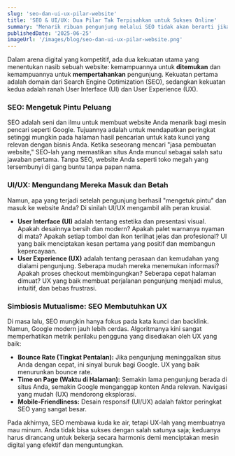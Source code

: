 ```yaml
---
slug: 'seo-dan-ui-ux-pilar-website'
title: 'SEO & UI/UX: Dua Pilar Tak Terpisahkan untuk Sukses Online'
summary: 'Menarik ribuan pengunjung melalui SEO tidak akan berarti jika mereka langsung pergi karena frustrasi. Pelajari bagaimana sinergi antara SEO dan UI/UX menjadi penentu kemenangan.'
publishedDate: '2025-06-25'
imageUrl: '/images/blog/seo-dan-ui-ux-pilar-website.png'
---
```


Dalam arena digital yang kompetitif, ada dua kekuatan utama yang menentukan nasib sebuah website: kemampuannya untuk **ditemukan** dan kemampuannya untuk **mempertahankan** pengunjung. Kekuatan pertama adalah domain dari Search Engine Optimization (SEO), sedangkan kekuatan kedua adalah ranah User Interface (UI) dan User Experience (UX).

### SEO: Mengetuk Pintu Peluang

SEO adalah seni dan ilmu untuk membuat website Anda menarik bagi mesin pencari seperti Google. Tujuannya adalah untuk mendapatkan peringkat setinggi mungkin pada halaman hasil pencarian untuk kata kunci yang relevan dengan bisnis Anda. Ketika seseorang mencari "jasa pembuatan website," SEO-lah yang memastikan situs Anda muncul sebagai salah satu jawaban pertama. Tanpa SEO, website Anda seperti toko megah yang tersembunyi di gang buntu tanpa papan nama.

### UI/UX: Mengundang Mereka Masuk dan Betah

Namun, apa yang terjadi setelah pengunjung berhasil "mengetuk pintu" dan masuk ke website Anda? Di sinilah UI/UX mengambil alih peran krusial.

* **User Interface (UI)** adalah tentang estetika dan presentasi visual. Apakah desainnya bersih dan modern? Apakah palet warnanya nyaman di mata? Apakah setiap tombol dan ikon terlihat jelas dan profesional? UI yang baik menciptakan kesan pertama yang positif dan membangun kepercayaan.
* **User Experience (UX)** adalah tentang perasaan dan kemudahan yang dialami pengunjung. Seberapa mudah mereka menemukan informasi? Apakah proses checkout membingungkan? Seberapa cepat halaman dimuat? UX yang baik membuat perjalanan pengunjung menjadi mulus, intuitif, dan bebas frustrasi.

### Simbiosis Mutualisme: SEO Membutuhkan UX

Di masa lalu, SEO mungkin hanya fokus pada kata kunci dan backlink. Namun, Google modern jauh lebih cerdas. Algoritmanya kini sangat memperhatikan metrik perilaku pengguna yang disediakan oleh UX yang baik:

* **Bounce Rate (Tingkat Pentalan):** Jika pengunjung meninggalkan situs Anda dengan cepat, ini sinyal buruk bagi Google. UX yang baik menurunkan bounce rate.
* **Time on Page (Waktu di Halaman):** Semakin lama pengunjung berada di situs Anda, semakin Google menganggap konten Anda relevan. Navigasi yang mudah (UX) mendorong eksplorasi.
* **Mobile-Friendliness:** Desain responsif (UI/UX) adalah faktor peringkat SEO yang sangat besar.

Pada akhirnya, SEO membawa kuda ke air, tetapi UX-lah yang membuatnya mau minum. Anda tidak bisa sukses dengan salah satunya saja; keduanya harus dirancang untuk bekerja secara harmonis demi menciptakan mesin digital yang efektif dan menguntungkan.
